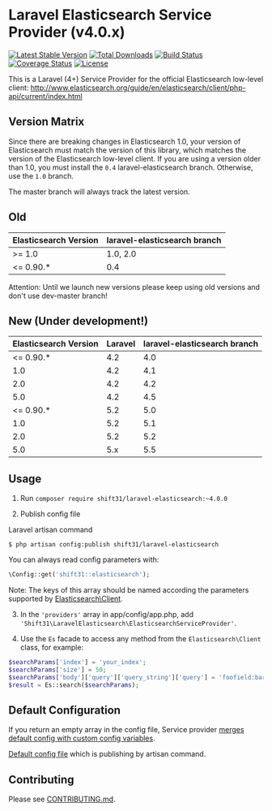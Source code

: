 Laravel Elasticsearch Service Provider  (v4.0.x)
================================================
[![Latest Stable Version](https://poser.pugx.org/shift31/laravel-elasticsearch/v/stable)](https://packagist.org/packages/shift31/laravel-elasticsearch)
[![Total Downloads](https://poser.pugx.org/shift31/laravel-elasticsearch/downloads)](https://packagist.org/packages/shift31/laravel-elasticsearch)
[![Build Status](https://travis-ci.org/shift31/laravel-elasticsearch.svg?branch=master)](https://travis-ci.org/shift31/laravel-elasticsearch)
[![Coverage Status](https://coveralls.io/repos/github/shift31/laravel-elasticsearch/badge.svg?branch=master)](https://coveralls.io/github/shift31/laravel-elasticsearch?branch=master)
[![License](https://poser.pugx.org/shift31/laravel-elasticsearch/license)](https://packagist.org/packages/shift31/laravel-elasticsearch)

This is a Laravel (4+) Service Provider for the official Elasticsearch low-level client:
http://www.elasticsearch.org/guide/en/elasticsearch/client/php-api/current/index.html


Version Matrix
------------------
Since there are breaking changes in Elasticsearch 1.0, your version of Elasticsearch must match the version of this 
library, which matches the version of the Elasticsearch low-level client. If you are using a version older than 1.0, you
 must install the `0.4` laravel-elasticsearch branch.  Otherwise, use the `1.0` branch.

The master branch will always track the latest version.

Old  
---
| Elasticsearch Version | laravel-elasticsearch branch |
| --------------------- | ---------------------------- |
| >= 1.0                | 1.0, 2.0                     |
| <= 0.90.*             | 0.4                          |

Attention: Until we launch new versions please keep using old versions and don't use dev-master branch!

New (Under development!)
------------------
| Elasticsearch Version | Laravel | laravel-elasticsearch branch |
| --------------------- |---------| ---------------------------- |
| <= 0.90.*             | 4.2     | 4.0                          |
|  1.0                  | 4.2     | 4.1                          |
|  2.0                  | 4.2     | 4.2                          |
|  5.0                  | 4.2     | 4.5                          |
| <= 0.90.*             | 5.2     | 5.0                          |
|  1.0                  | 5.2     | 5.1                          |
|  2.0                  | 5.2     | 5.2                          |
|  5.0                  | 5.x     | 5.5                          |

Usage
-----
1. Run `composer require shift31/laravel-elasticsearch:~4.0.0`

2. Publish config file

Laravel artisan command 
```
$ php artisan config:publish shift31/laravel-elasticsearch 
```
You can always read config parameters with:
```php
\Config::get('shift31::elasticsearch');
```
Note: The keys of this array should be named according the parameters supported by [Elasticsearch\Client](https://github.com/elastic/elasticsearch-php/blob/0.4/src/Elasticsearch/Client.php).

3. In the `'providers'` array in app/config/app.php, add `'Shift31\LaravelElasticsearch\ElasticsearchServiceProvider'`. 

4. Use the `Es` facade to access any method from the `Elasticsearch\Client` class, for example:
```php
$searchParams['index'] = 'your_index';
$searchParams['size'] = 50;
$searchParams['body']['query']['query_string']['query'] = 'foofield:barstring';
$result = Es::search($searchParams);
```

Default Configuration
---------------------
If you return an empty array in the config file, Service provider [merges default config with custom config variables](https://github.com/shift31/laravel-elasticsearch/blob/master/src/Shift31/LaravelElasticsearch/ElasticsearchServiceProvider.php#L27).

[Default config file](src/config/elasticsearch.php) which is publishing by artisan command.

Contributing
---------------------
Please see [CONTRIBUTING.md](CONTRIBUTING.md).